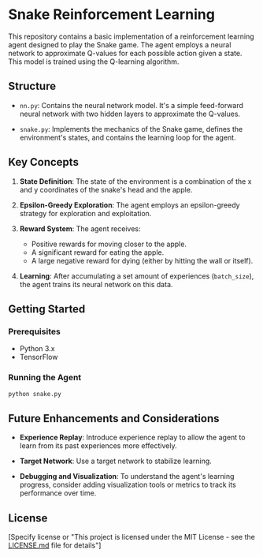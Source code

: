 # Snake Reinforcement Learning

This repository contains a basic implementation of a reinforcement learning agent designed to play the Snake game. The agent employs a neural network to approximate Q-values for each possible action given a state. This model is trained using the Q-learning algorithm.

## Structure

- `nn.py`: Contains the neural network model. It's a simple feed-forward neural network with two hidden layers to approximate the Q-values.
  
- `snake.py`: Implements the mechanics of the Snake game, defines the environment's states, and contains the learning loop for the agent.

## Key Concepts

1. **State Definition**: The state of the environment is a combination of the x and y coordinates of the snake's head and the apple.

2. **Epsilon-Greedy Exploration**: The agent employs an epsilon-greedy strategy for exploration and exploitation.

3. **Reward System**: The agent receives:
    - Positive rewards for moving closer to the apple.
    - A significant reward for eating the apple.
    - A large negative reward for dying (either by hitting the wall or itself).

4. **Learning**: After accumulating a set amount of experiences (`batch_size`), the agent trains its neural network on this data.

## Getting Started

### Prerequisites

- Python 3.x
- TensorFlow

### Running the Agent

```bash
python snake.py
```

## Future Enhancements and Considerations

- **Experience Replay**: Introduce experience replay to allow the agent to learn from its past experiences more effectively.
  
- **Target Network**: Use a target network to stabilize learning.
  
- **Debugging and Visualization**: To understand the agent's learning progress, consider adding visualization tools or metrics to track its performance over time.

## License

[Specify license or "This project is licensed under the MIT License - see the [LICENSE.md](LICENSE.md) file for details"]

